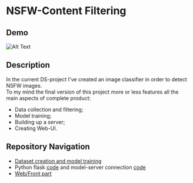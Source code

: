 # NSFW-Content Filtering

## Demo
![Alt Text](https://github.com/archimedes1515/nsfw_image_detection/blob/master/demo.gif)

## Description
In the current DS-project I've created an image classifier in order to detect NSFW images.<br />
To my mind the final version of this project more or less features all the main aspects of complete product:<br />
* Data collection and filtering;
* Model training;
* Building up a server;
* Creating Web-UI.

## Repository Navigation
* [Dataset creation and model training](https://github.com/archimedes1515/nsfw_image_detection/blob/master/nsfw_project/model/nsfw_img_classification.ipynb)
* Python flask [code](https://github.com/archimedes1515/nsfw_image_detection/blob/master/nsfw_project/server/server.py) and model-server connection [code](https://github.com/archimedes1515/nsfw_image_detection/blob/master/nsfw_project/server/util.py)
* [Web/Front part](nsfw_project/UI)

